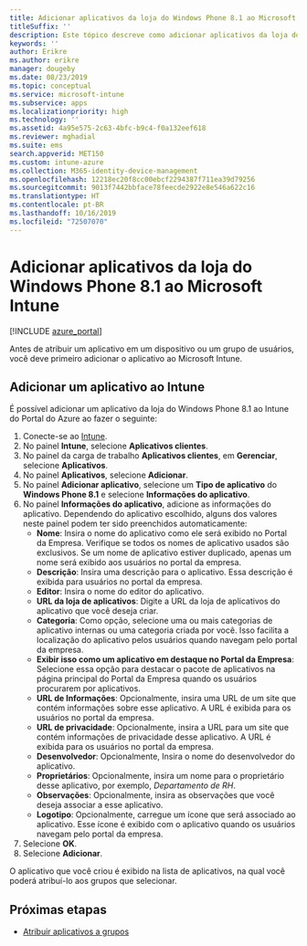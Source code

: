 ```yaml
---
title: Adicionar aplicativos da loja do Windows Phone 8.1 ao Microsoft Intune
titleSuffix: ''
description: Este tópico descreve como adicionar aplicativos da loja do Windows Phone 8.1 ao Microsoft Intune.
keywords: ''
author: Erikre
ms.author: erikre
manager: dougeby
ms.date: 08/23/2019
ms.topic: conceptual
ms.service: microsoft-intune
ms.subservice: apps
ms.localizationpriority: high
ms.technology: ''
ms.assetid: 4a95e575-2c63-4bfc-b9c4-f0a132eef618
ms.reviewer: mghadial
ms.suite: ems
search.appverid: MET150
ms.custom: intune-azure
ms.collection: M365-identity-device-management
ms.openlocfilehash: 12218ec20f8cc00ebcf2294387f711ea39d79256
ms.sourcegitcommit: 9013f7442bbface78feecde2922e8e546a622c16
ms.translationtype: HT
ms.contentlocale: pt-BR
ms.lasthandoff: 10/16/2019
ms.locfileid: "72507070"
---
```

# <a name="add-windows-phone-81-store-apps-to-microsoft-intune"></a>Adicionar aplicativos da loja do Windows Phone 8.1 ao Microsoft Intune

[!INCLUDE [azure_portal](../includes/azure_portal.md)]

Antes de atribuir um aplicativo em um dispositivo ou um grupo de usuários, você deve primeiro adicionar o aplicativo ao Microsoft Intune. 

## <a name="add-an-app-to-intune"></a>Adicionar um aplicativo ao Intune
É possível adicionar um aplicativo da loja do Windows Phone 8.1 ao Intune do Portal do Azure ao fazer o seguinte:

1. Conecte-se ao [Intune](https://go.microsoft.com/fwlink/?linkid=2090973).
3. No painel **Intune**, selecione **Aplicativos clientes**.
4. No painel da carga de trabalho **Aplicativos clientes**, em **Gerenciar**, selecione **Aplicativos**.
5. No painel **Aplicativos**, selecione **Adicionar**.
6. No painel **Adicionar aplicativo**, selecione um **Tipo de aplicativo** do **Windows Phone 8.1** e selecione **Informações do aplicativo**.
7. No painel **Informações do aplicativo**, adicione as informações do aplicativo. Dependendo do aplicativo escolhido, alguns dos valores neste painel podem ter sido preenchidos automaticamente:
    - **Nome**: Insira o nome do aplicativo como ele será exibido no Portal da Empresa. Verifique se todos os nomes de aplicativo usados são exclusivos. Se um nome de aplicativo estiver duplicado, apenas um nome será exibido aos usuários no portal da empresa.
    - **Descrição**: Insira uma descrição para o aplicativo. Essa descrição é exibida para usuários no portal da empresa.
    - **Editor**: Insira o nome do editor do aplicativo.
    - **URL da loja de aplicativos**: Digite a URL da loja de aplicativos do aplicativo que você deseja criar.
    - **Categoria**: Como opção, selecione uma ou mais categorias de aplicativo internas ou uma categoria criada por você. Isso facilita a localização do aplicativo pelos usuários quando navegam pelo portal da empresa.
    - **Exibir isso como um aplicativo em destaque no Portal da Empresa**: Selecione essa opção para destacar o pacote de aplicativos na página principal do Portal da Empresa quando os usuários procurarem por aplicativos.
    - **URL de Informações**: Opcionalmente, insira uma URL de um site que contém informações sobre esse aplicativo. A URL é exibida para os usuários no portal da empresa.
    - **URL de privacidade**: Opcionalmente, insira a URL para um site que contém informações de privacidade desse aplicativo. A URL é exibida para os usuários no portal da empresa.
    - **Desenvolvedor**: Opcionalmente, Insira o nome do desenvolvedor do aplicativo.
    - **Proprietários**: Opcionalmente, insira um nome para o proprietário desse aplicativo, por exemplo, *Departamento de RH*.
    - **Observações**: Opcionalmente, insira as observações que você deseja associar a esse aplicativo.
    - **Logotipo**: Opcionalmente, carregue um ícone que será associado ao aplicativo. Esse ícone é exibido com o aplicativo quando os usuários navegam pelo portal da empresa.
8. Selecione **OK**.
9. Selecione **Adicionar**.

O aplicativo que você criou é exibido na lista de aplicativos, na qual você poderá atribuí-lo aos grupos que selecionar.

## <a name="next-steps"></a>Próximas etapas

- [Atribuir aplicativos a grupos](apps-deploy.md)
